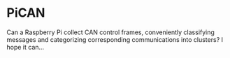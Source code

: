 # PiCAN
Can a Raspberry Pi collect CAN control frames, conveniently classifying messages and categorizing corresponding communications into clusters?  I hope it can...
